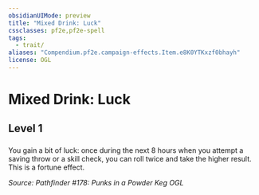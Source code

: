 ```yaml
---
obsidianUIMode: preview
title: "Mixed Drink: Luck"
cssclasses: pf2e,pf2e-spell
tags:
  - trait/
aliases: "Compendium.pf2e.campaign-effects.Item.e8K0YTKxzf0bhayh"
license: OGL
---
```

# Mixed Drink: Luck
## Level 1
### 






You gain a bit of luck: once during the next 8 hours when you attempt a saving throw or a skill check, you can roll twice and take the higher result. This is a fortune effect.

*Source: Pathfinder #178: Punks in a Powder Keg*
*OGL*